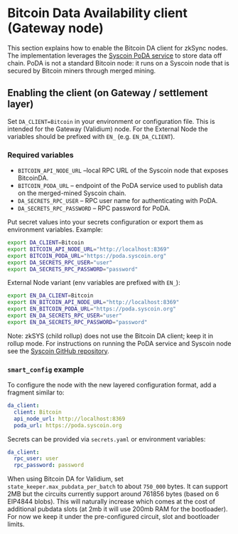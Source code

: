 # Bitcoin Data Availability client (Gateway node)

This section explains how to enable the Bitcoin DA client for zkSync nodes. The implementation leverages the
[Syscoin PoDA service](https://docs.syscoin.org/docs/tech/poda/) to store data off chain. PoDA is not a standard Bitcoin node: it runs
on a Syscoin node that is secured by Bitcoin miners through merged mining.

## Enabling the client (on Gateway / settlement layer)

Set `DA_CLIENT=Bitcoin` in your environment or configuration file. This is intended for the Gateway (Validium) node. For the External Node the variables should be prefixed with `EN_` (e.g. `EN_DA_CLIENT`).

### Required variables

- `BITCOIN_API_NODE_URL` &ndash;local RPC URL of the Syscoin node that exposes BitcoinDA.
- `BITCOIN_PODA_URL` &ndash; endpoint of the PoDA service used to publish data on the merged-mined Syscoin chain.
- `DA_SECRETS_RPC_USER` &ndash; RPC user name for authenticating with PoDA.
- `DA_SECRETS_RPC_PASSWORD` &ndash; RPC password for PoDA.

Put secret values into your secrets configuration or export them as environment variables. Example:

```bash
export DA_CLIENT=Bitcoin
export BITCOIN_API_NODE_URL="http://localhost:8369"
export BITCOIN_PODA_URL="https://poda.syscoin.org"
export DA_SECRETS_RPC_USER="user"
export DA_SECRETS_RPC_PASSWORD="password"
```

External Node variant (env variables are prefixed with `EN_`):

```bash
export EN_DA_CLIENT=Bitcoin
export EN_BITCOIN_API_NODE_URL="http://localhost:8369"
export EN_BITCOIN_PODA_URL="https://poda.syscoin.org"
export EN_DA_SECRETS_RPC_USER="user"
export EN_DA_SECRETS_RPC_PASSWORD="password"
```

Note: zkSYS (child rollup) does not use the Bitcoin DA client; keep it in rollup mode. For instructions on running the PoDA service and Syscoin node see the
[Syscoin GitHub repository](https://github.com/syscoin/syscoin).

### `smart_config` example

To configure the node with the new layered configuration format, add a fragment similar to:

```yaml
da_client:
  client: Bitcoin
  api_node_url: http://localhost:8369
  poda_url: https://poda.syscoin.org
```

Secrets can be provided via `secrets.yaml` or environment variables:

```yaml
da_client:
  rpc_user: user
  rpc_password: password
```

When using Bitcoin DA for Validium, set `state_keeper.max_pubdata_per_batch` to about `750_000` bytes. It can support 2MB but the circuits currently support around 761856 bytes (based on 6 EIP4844 blobs). This will naturally increase which comes at the cost of additional pubdata slots (at 2mb it will use 200mb RAM for the bootloader). For now we keep it under the pre-configured circuit, slot and bootloader limits.
